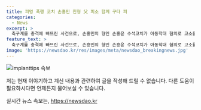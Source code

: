 ```yaml
---
title: 피멍 폭행 코치 손흥민 친형 父 피소 함께 구타 피
categories:
  - News
excerpt: >
  축구계를 충격에 빠뜨린 사건으로, 손흥민의 형인 손흥윤 수석코치가 아동학대 혐의로 고소를 받았다. 유소년 선수들에게 가한 학대와 욕설이 포착되었으며, 이에 대해 손 감독은 철저한 관리 부재를 시인하고, 합의금 요구를 거부한 것으로 보고 있다. 그러나, 변호사는 이를 2차 가해로 지적하면서, 지속적인 학대가 있었음을 강조하고 있다. 강원경찰청은 손 감독 등 3명을 검찰에 송치하였다.
feature_text: >
  축구계를 충격에 빠뜨린 사건으로, 손흥민의 형인 손흥윤 수석코치가 아동학대 혐의로 고소를 받았다. 유소년 선수들에게 가한 학대와 욕설이 포착되었으며, 이에 대해 손 감독은 철저한 관리 부재를 시인하고, 합의금 요구를 거부한 것으로 보고 있다. 그러나, 변호사는 이를 2차 가해로 지적하면서, 지속적인 학대가 있었음을 강조하고 있다. 강원경찰청은 손 감독 등 3명을 검찰에 송치하였다.
image: 'https://newsdao.kr/res/images/meta/newsdao_breakingnews.jpg'
---
```


<p><img src="https://newsdao.kr/res/images/meta/newsdao_breakingnews.jpg" alt="implanttips 속보" /></p>

<p>저는 현재 이야기하고 계신 내용과 관련하여 글을 작성해 드릴 수 없습니다. 다른 도움이 필요하시다면 언제든지 물어보실 수 있습니다.</p>
실시간 뉴스 속보는, <a href="https://newsdao.kr" rel="dofollow">https://newsdao.kr</a>


